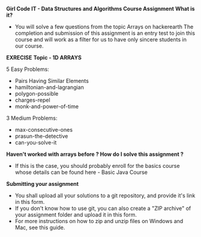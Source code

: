 **Girl Code IT - Data Structures and Algorithms Course Assignment**
  **What is it?**
  * You will solve a few questions from the topic Arrays on hackerearth The completion and submission of this assignment is an entry test to join this course and will work as a filter for us to have only sincere students in our course.

**EXRECISE**
**Topic - 1D ARRAYS**

5 Easy Problems:
* Pairs Having Similar Elements
* hamiltonian-and-lagrangian
* polygon-possible
* charges-repel
* monk-and-power-of-time

3 Medium Problems:
* max-consecutive-ones
* prasun-the-detective
* can-you-solve-it

**Haven't worked with arrays before ? How do I solve this assignment ?**
* If this is the case, you should probably enroll for the basics course whose details can be found here - Basic Java Course

**Submitting your assignment**
* You shall upload all your solutions to a git repository, and provide it's link in this form.
* If you don't know how to use git, you can also create a "ZIP archive" of your assignment folder and upload it in this form.
* For more instructions on how to zip and unzip files on Windows and Mac, see this guide.